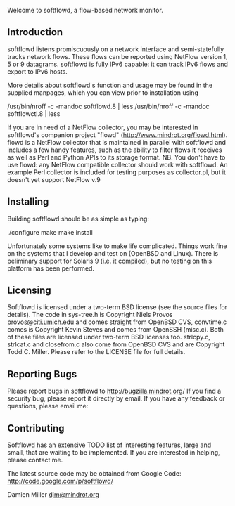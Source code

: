 Welcome to softflowd, a flow-based network monitor.

Introduction
------------

softflowd listens promiscuously on a network interface and semi-statefully
tracks network flows. These flows can be reported using NetFlow version 1, 5 
or 9 datagrams. softflowd is fully IPv6 capable: it can track IPv6 flows and 
export to IPv6 hosts.

More details about softflowd's function and usage may be found in the
supplied manpages, which you can view prior to installation using

/usr/bin/nroff -c -mandoc softflowd.8 | less
/usr/bin/nroff -c -mandoc softflowctl.8 | less

If you are in need of a NetFlow collector, you may be interested in 
softflowd's companion project "flowd" (http://www.mindrot.org/flowd.html). 
flowd is a NetFlow collector that is maintained in parallel with
softflowd and includes a few handy features, such as the ability
to filter flows it receives as well as Perl and Python APIs to its
storage format. NB. You don't have to use flowd: any NetFlow compatible 
collector should work with softflowd. An example Perl collector is included 
for testing purposes as collector.pl, but it doesn't yet support NetFlow v.9

Installing
----------

Building softflowd should be as simple as typing:

./configure
make
make install

Unfortunately some systems like to make life complicated. Things work
fine on the systems that I develop and test on (OpenBSD and Linux).
There is peliminary support for Solaris 9 (i.e. it compiled), but no
testing on this platform has been performed.

Licensing
---------

Softflowd is licensed under a two-term BSD license (see the source
files for details). The code in sys-tree.h is Copyright Niels Provos
<provos@citi.umich.edu> and comes straight from OpenBSD CVS, convtime.c
comes is Copyright Kevin Steves and comes from OpenSSH (misc.c). Both
of these files are licensed under two-term BSD licenses too. strlcpy.c,
strlcat.c and closefrom.c also come from OpenBSD CVS and are Copyright
Todd C. Miller. Please refer to the LICENSE file for full details.

Reporting Bugs
--------------

Please report bugs in softflowd to http://bugzilla.mindrot.org/ If you
find a security bug, please report it directly by email. If you have any
feedback or questions, please email me:

Contributing
------------

Softflowd has an extensive TODO list of interesting features, large and
small, that are waiting to be implemented. If you are interested in
helping, please contact me.

The latest source code may be obtained from Google Code:
http://code.google.com/p/softflowd/

Damien Miller <djm@mindrot.org>